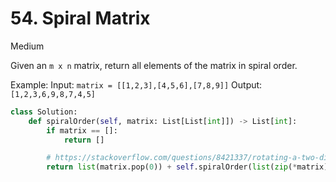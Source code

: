 # 54. Spiral Matrix

Medium

Given an `m x n` matrix, return all elements of the matrix in spiral order.

Example: Input: `matrix = [[1,2,3],[4,5,6],[7,8,9]]` Output:
`[1,2,3,6,9,8,7,4,5]`

```python
class Solution:
    def spiralOrder(self, matrix: List[List[int]]) -> List[int]:
        if matrix == []:
            return []

        # https://stackoverflow.com/questions/8421337/rotating-a-two-dimensional-array-in-python
        return list(matrix.pop(0)) + self.spiralOrder(list(zip(*matrix))[::-1])
```
